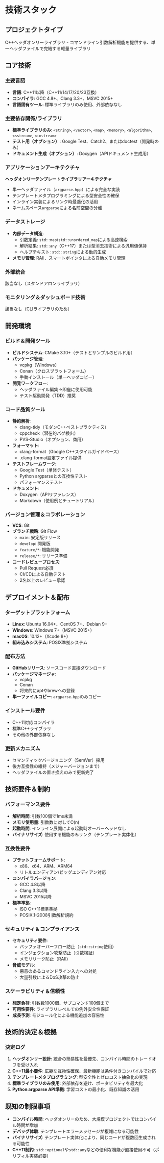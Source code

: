 # 技術スタック

## プロジェクトタイプ
C++ヘッダオンリーライブラリ - コマンドライン引数解析機能を提供する、単一ヘッダファイルで完結する軽量ライブラリ

## コア技術

### 主要言語
- **言語**: C++11以降（C++11/14/17/20/23互換）
- **コンパイラ**: GCC 4.8+、Clang 3.3+、MSVC 2015+
- **言語固有ツール**: 標準ライブラリのみ使用、外部依存なし

### 主要依存関係/ライブラリ
- **標準ライブラリのみ**: `<string>`, `<vector>`, `<map>`, `<memory>`, `<algorithm>`, `<sstream>`, `<iostream>`
- **テスト用（オプション）**: Google Test、Catch2、またはdoctest（開発時のみ）
- **ドキュメント生成（オプション）**: Doxygen（APIドキュメント生成用）

### アプリケーションアーキテクチャ
**ヘッダオンリーテンプレートライブラリアーキテクチャ**
- 単一ヘッダファイル（`argparse.hpp`）による完全な実装
- テンプレートメタプログラミングによる型安全性の確保
- インライン実装によるリンク時最適化の活用
- ネームスペース`argparse`による名前空間の分離

### データストレージ
- **内部データ構造**: 
  - 引数定義: `std::map`/`std::unordered_map`による高速検索
  - 解析結果: `std::any`（C++17）または型消去技術による汎用値保持
  - ヘルプテキスト: `std::string`による動的生成
- **メモリ管理**: RAII、スマートポインタによる自動メモリ管理

### 外部統合
該当なし（スタンドアロンライブラリ）

### モニタリング＆ダッシュボード技術
該当なし（CLIライブラリのため）

## 開発環境

### ビルド＆開発ツール
- **ビルドシステム**: CMake 3.10+（テストとサンプルのビルド用）
- **パッケージ管理**: 
  - vcpkg（Windows）
  - Conan（クロスプラットフォーム）
  - 手動インストール（単一ヘッダコピー）
- **開発ワークフロー**: 
  - ヘッダファイル編集→即座に使用可能
  - テスト駆動開発（TDD）推奨

### コード品質ツール
- **静的解析**: 
  - clang-tidy（モダンC++ベストプラクティス）
  - cppcheck（潜在的バグ検出）
  - PVS-Studio（オプション、商用）
- **フォーマット**: 
  - clang-format（Google C++スタイルガイドベース）
  - .clang-format設定ファイル提供
- **テストフレームワーク**: 
  - Google Test（単体テスト）
  - Python argparseとの互換性テスト
  - パフォーマンステスト
- **ドキュメント**: 
  - Doxygen（APIリファレンス）
  - Markdown（使用例とチュートリアル）

### バージョン管理＆コラボレーション
- **VCS**: Git
- **ブランチ戦略**: Git Flow
  - `main`: 安定版リリース
  - `develop`: 開発版
  - `feature/*`: 機能開発
  - `release/*`: リリース準備
- **コードレビュープロセス**: 
  - Pull Request必須
  - CI/CDによる自動テスト
  - 2名以上のレビュー承認

## デプロイメント＆配布

### ターゲットプラットフォーム
- **Linux**: Ubuntu 16.04+、CentOS 7+、Debian 9+
- **Windows**: Windows 7+（MSVC 2015+）
- **macOS**: 10.12+（Xcode 8+）
- **組み込みシステム**: POSIX準拠システム

### 配布方法
- **GitHubリリース**: ソースコード直接ダウンロード
- **パッケージマネージャ**: 
  - vcpkg
  - Conan
  - 将来的にaptやbrewへの登録
- **単一ファイルコピー**: `argparse.hpp`のみコピー

### インストール要件
- C++11対応コンパイラ
- 標準C++ライブラリ
- その他の外部依存なし

### 更新メカニズム
- セマンティックバージョニング（SemVer）採用
- 後方互換性の維持（メジャーバージョンまで）
- ヘッダファイルの置き換えのみで更新完了

## 技術要件＆制約

### パフォーマンス要件
- **解析時間**: 引数100個で1ms未満
- **メモリ使用量**: 引数数に対してO(n)
- **起動時間**: インライン展開による起動時オーバーヘッドなし
- **バイナリサイズ**: 使用する機能のみリンク（テンプレート実体化）

### 互換性要件
- **プラットフォームサポート**: 
  - x86、x64、ARM、ARM64
  - リトルエンディアン/ビッグエンディアン対応
- **コンパイラバージョン**: 
  - GCC 4.8以降
  - Clang 3.3以降
  - MSVC 2015以降
- **標準準拠**: 
  - ISO C++11標準準拠
  - POSIX.1-2008引数解析規約

### セキュリティ＆コンプライアンス
- **セキュリティ要件**: 
  - バッファオーバーフロー防止（`std::string`使用）
  - インジェクション攻撃防止（引数検証）
  - メモリリーク防止（RAII）
- **脅威モデル**: 
  - 悪意のあるコマンドライン入力への対処
  - 大量引数によるDoS攻撃の防止

### スケーラビリティ＆信頼性
- **想定負荷**: 引数数1000個、サブコマンド100個まで
- **可用性要件**: ライブラリレベルでの例外安全性保証
- **成長予測**: モジュール化による機能追加の容易性

## 技術的決定＆根拠

### 決定ログ
1. **ヘッダオンリー設計**: 統合の簡易性を最優先、コンパイル時間のトレードオフを受け入れ
2. **C++11最小要件**: 広範な互換性確保、最新機能は条件付きコンパイルで対応
3. **テンプレートメタプログラミング**: 型安全性とゼロコスト抽象化の実現
4. **標準ライブラリのみ使用**: 外部依存を避け、ポータビリティを最大化
5. **Python argparse API準拠**: 学習コストの最小化、既存知識の活用

## 既知の制限事項

- **コンパイル時間**: ヘッダオンリーのため、大規模プロジェクトではコンパイル時間が増加
- **デバッグ体験**: テンプレートエラーメッセージが複雑になる可能性
- **バイナリサイズ**: テンプレート実体化により、同じコードが複数回生成される可能性
- **C++11制約**: `std::optional`や`std::any`などの便利な機能が直接使用不可（ポリフィル実装必要）